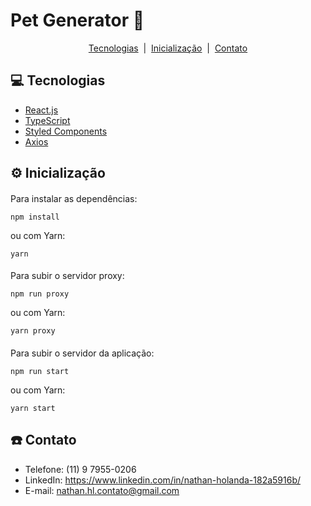 # Pet Generator :feet:

<p align="center">
  <a href="#computer-tecnologias">Tecnologias</a>&nbsp;&nbsp;|&nbsp;
  <a href="#gear-inicialização">Inicialização</a>&nbsp;&nbsp;|&nbsp;
  <a href="#phone-contato">Contato</a>
</p>

## :computer: Tecnologias

- [React.js](https://pt-br.reactjs.org)
- [TypeScript](https://www.typescriptlang.org)
- [Styled Components](https://styled-components.com)
- [Axios](https://axios-http.com)

## :gear: Inicialização
####
Para instalar as dependências:
```
npm install
```
ou com Yarn:
```
yarn
```
####
Para subir o servidor proxy:
```
npm run proxy
```
ou com Yarn:
```
yarn proxy
```
####
Para subir o servidor da aplicação:
```
npm run start
```
ou com Yarn:
```
yarn start
```

## :phone: Contato
- Telefone: (11) 9 7955-0206
- LinkedIn: https://www.linkedin.com/in/nathan-holanda-182a5916b/
- E-mail: nathan.hl.contato@gmail.com
